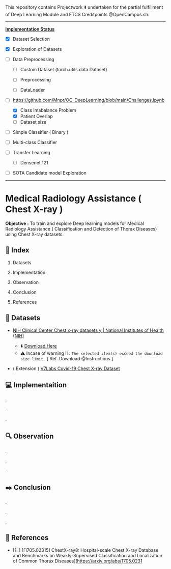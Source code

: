 This repository contains Projectwork :arrow_down: undertaken for the partial fulfillment of Deep Learning Module and ETCS Creditpoints @OpenCampus.sh.

---

**<u>Implementation Status</u>**

- [x] Dataset Selection

- [x] Exploration of Datasets

- [ ] Data Preprocessing
  
  - [ ] Custom Dataset (torch.utils.data.Dataset)
  
  - [ ] Preprocessing
  
  - [ ] DataLoader

- [ ] https://github.com/Mnpr/OC-DeepLearning/blob/main/Challenges.ipynb
  
  - [x] Class Imabalance Problem
  - [x] Patient Overlap
  - [ ] Dataset size

- [ ] Simple Classifier ( Binary )

- [ ] Multi-class Classifier

- [ ] Transfer Learning
  
  - [ ] Densenet 121

- [ ] SOTA Candidate model Exploration

---

# Medical Radiology Assistance ( Chest X-ray )

**Objective :** To train and explore Deep learning models for Medical Radiology Assistance ( Classification and Detection of  Thorax Diseases) using Chest X-ray datasets.

## :beginner: Index

1. Datasets

2. Implementation

3. Observation

4. Conclusion

5. References

## :diamond_shape_with_a_dot_inside: Datasets

- [NIH Clinical Center Chest x-ray datasets y | National Institutes of Health (NIH)](https://www.nih.gov/news-events/news-releases/nih-clinical-center-provides-one-largest-publicly-available-chest-x-ray-datasets-scientific-community)
  
  - :arrow_down: [Download Here](https://nihcc.app.box.com/v/ChestXray-NIHCC)
  - ⚠️ Incase of warning !! : `The selected item(s) exceed the download size limit.` [ Ref. Download @Instructions ]

- ( Extension ) [V7Labs Covid-19 Chest X-ray Dataset](https://darwin.v7labs.com/v7-labs/covid-19-chest-x-ray-dataset/overview)

## :computer: Implementaition

.

.

.

## :mag: Observation

.

.

.

## :black_nib: Conclusion

.

.

.

## :bookmark_tabs: References

- [1. ] [[1705.02315] ChestX-ray8: Hospital-scale Chest X-ray Database and Benchmarks on Weakly-Supervised Classification and Localization of Common Thorax Diseases](https://arxiv.org/abs/1705.0231
